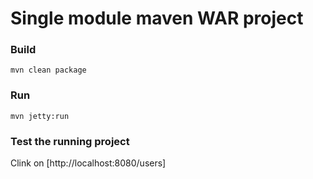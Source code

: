 # Single module maven WAR project
 
### Build
`mvn clean package`

### Run
`mvn jetty:run`

### Test the running project 
Clink on [http://localhost:8080/users]